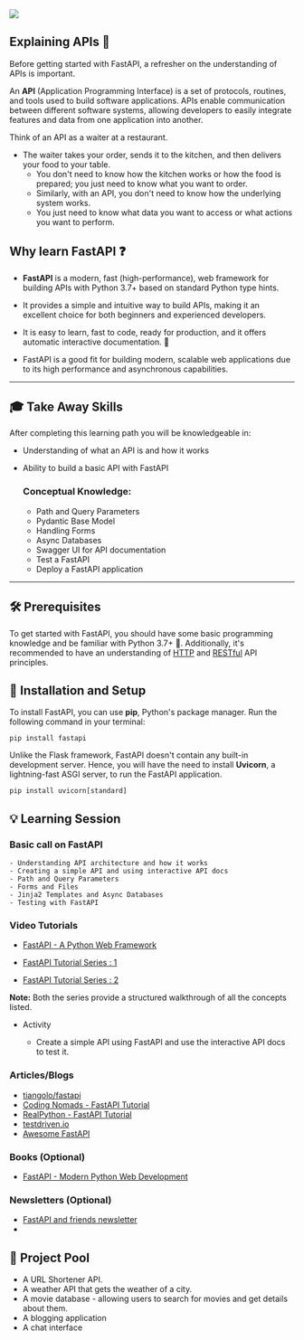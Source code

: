 <img src="https://warehouse-camo.ingress.cmh1.psfhosted.org/f6cae0b8a7814abdafd9c6de99569205b1fcc307/68747470733a2f2f666173746170692e7469616e676f6c6f2e636f6d2f696d672f6c6f676f2d6d617267696e2f6c6f676f2d7465616c2e706e67">

## Explaining APIs 🚀

Before getting started with FastAPI, a refresher on the understanding of APIs is important.

An **API** (Application Programming Interface) is a set of protocols, routines, and tools used to build software applications. APIs enable communication between different software systems, allowing developers to easily integrate features and data from one application into another.

Think of an API as a waiter at a restaurant.

- The waiter takes your order, sends it to the kitchen, and then delivers your food to your table.
  - You don't need to know how the kitchen works or how the food is prepared; you just need to know what you want to order.
  - Similarly, with an API, you don't need to know how the underlying system works.
  - You just need to know what data you want to access or what actions you want to perform.

## Why learn FastAPI ❓

- **FastAPI** is a modern, fast (high-performance), web framework for building APIs with Python 3.7+ based on standard Python type hints.

- It provides a simple and intuitive way to build APIs, making it an excellent choice for both beginners and experienced developers.

- It is easy to learn, fast to code, ready for production, and it offers automatic interactive documentation. 🤩

- FastAPI is a good fit for building modern, scalable web applications due to its high performance and asynchronous capabilities.

---

## 🎓 Take Away Skills

After completing this learning path you will be knowledgeable in:

- Understanding of what an API is and how it works
- Ability to build a basic API with FastAPI

  ### Conceptual Knowledge:

  - Path and Query Parameters
  - Pydantic Base Model
  - Handling Forms
  - Async Databases
  - Swagger UI for API documentation
  - Test a FastAPI
  - Deploy a FastAPI application

---

## 🛠️ Prerequisites

To get started with FastAPI, you should have some basic programming knowledge and be familiar with Python 3.7+ 🐍. Additionally, it's recommended to have an understanding of [HTTP](https://developer.mozilla.org/en-US/docs/Web/HTTP) and [RESTful](https://restfulapi.net/) API principles.

## 📲 Installation and Setup

To install FastAPI, you can use **pip**, Python's package manager. Run the following command in your terminal:

`pip install fastapi`

Unlike the Flask framework, FastAPI doesn't contain any built-in development server. Hence, you will have the need to install **Uvicorn**, a lightning-fast ASGI server, to run the FastAPI application.

`pip install uvicorn[standard]`

## 💡 Learning Session

### Basic call on FastAPI

```
- Understanding API architecture and how it works
- Creating a simple API and using interactive API docs
- Path and Query Parameters
- Forms and Files
- Jinja2 Templates and Async Databases
- Testing with FastAPI
```

### Video Tutorials

- [FastAPI - A Python Web Framework](https://www.youtube.com/watch?v=7t2alSnE2-I)

- [FastAPI Tutorial Series : 1 ](https://www.youtube.com/watch?v=XnYYwcOfcn8&list=PLqAmigZvYxIL9dnYeZEhMoHcoP4zop8-p)

- [FastAPI Tutorial Series : 2 ](https://www.youtube.com/watch?v=XnYYwcOfcn8&list=PLqAmigZvYxIL9dnYeZEhMoHcoP4zop8-p)

**Note:** Both the series provide a structured walkthrough of all the concepts listed.

- Activity

  - Create a simple API using FastAPI and use the interactive API docs to test it.

### Articles/Blogs

- [tiangolo/fastapi](https://fastapi.tiangolo.com/)
- [Coding Nomads - FastAPI Tutorial](https://codingnomads.co/blog/python-fastapi-tutorial/)
- [RealPython - FastAPI Tutorial](https://realpython.com/fastapi-python-web-apis/)
- [testdriven.io](https://testdriven.io/blog/)
- [Awesome FastAPI](https://github.com/mjhea0/awesome-fastapi)

### Books (Optional)

- [FastAPI - Modern Python Web Development](https://www.oreilly.com/library/view/fastapi/9781098135492/)

### Newsletters (Optional)

- [FastAPI and friends newsletter](https://fastapi.tiangolo.com/newsletter/)
-

## 🚀 Project Pool

- A URL Shortener API.
- A weather API that gets the weather of a city.
- A movie database - allowing users to search for movies and get details about them.
- A blogging application
- A chat interface 